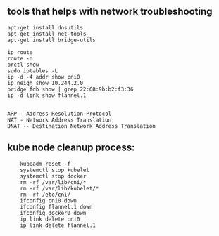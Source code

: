 ## tools that helps with network troubleshooting

	apt-get install dnsutils
	apt-get install net-tools
	apt-get install bridge-utils

	ip route
	route -n
	brctl show
	sudo iptables -L
	ip -d -4 addr show cni0
	ip neigh show 10.244.2.0
	bridge fdb show | grep 22:68:9b:b2:f3:36
	ip -d link show flannel.1


	ARP - Address Resolution Protocol
	NAT - Network Address Translation
	DNAT -- Destination Network Address Translation



## kube node cleanup process:

		kubeadm reset -f
		systemctl stop kubelet
		systemctl stop docker
		rm -rf /var/lib/cni/*
		rm -rf /var/lib/kubelet/*
		rm -rf /etc/cni/
		ifconfig cni0 down
		ifconfig flannel.1 down
		ifconfig docker0 down
		ip link delete cni0
		ip link delete flannel.1